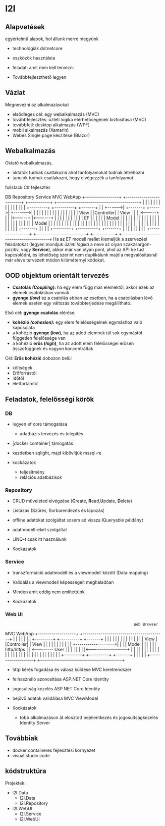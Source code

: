 # l2l

## Alapvetések
egyértelmű alapok, hol állunk merre megyünk


- technológiák
dotnetcore

- eszközök használata

- feladat: amit nem kell tervezni

- Továbbfejleszthető legyen

## Vázlat
Megnevezni az alkalmazásokat

- elsődleges cél: egy webalkalmazás (MVC)
- továbbfejlesztés: üzleti logika elérhetőségének biztosítása (MVC)
- továbbfejl: desktop alkalmazás (WPF)
- mobil alkalmazás (Xamarin)
- Webes Single page készítése (Blazor)

## Webalkalmazás 
Oktató webalkalmazás, 
- oktatók tudnak csatlakozni ahol tanfolyamokat tudnak létrehozni 
- tanulók tudnak csatlakozni, hogy elvégezzék a tanfolyamot

fullstack C# fejlesztés

 DB                       Repository                       Service             MVC WebApp
+-----------------+      +-------------------------+      +-----------+       +-----------------------------------------+
|                 |      |                         |      |           |       |                                         |
|                 |      |                         |      |           |       | +---------+  +----------+ +-------+     |
|                 +----->| +-------+               +----->|           +------>| |         |  |          | |       |     |
|                 |      | |       |               |      |           |       | | View    |  |Controller| | View  |     |
|                 |<-----+ |       |               |<-----+           |<------+ |         |  |          | |       |     |
|                 |      | | EF    |               |      |           |       | | Model   |  |          | |       |     |
|                 |      | |       |               |      |           |       | |         |  |          | |       |     |
|                 |      | | Model |               |      |           |       | |         |  |          | |       |     |
|                 |      | |       |               |      |           |       | |         |  |          | |       |     |
|                 |      | |       |               |      |           |       | |         |  |          | |       |     |
|                 |      | +-------+               |      |           |       | +---------+  +----------+ +-------+     |
|                 |      |                         |      |           |       |                                         |
+-----------------+      +-------------------------+      +-----------+       +-----------------------------------------+
Ha az EF modell mellet kiemeljük a szervezési feladatokat (legyen mondjuk *üzleti logika* a neve az olyan szakzsargon-pozitív, vagy **Service**), akkor már van olyan pont, ahol az API be tud kapcsolódni, és lehetőség szerint nem duplikálunk majd a megvalósításnál már eleve tervezett módon kilóméternyi kódokat.

## OOD objektum orientált tervezés

- **Csatolás *(Coupling)*:** ha egy elem függ más elemektől, akkor ezek az elemek csatolásban vannak
- **gyenge *(low)*** ez a csatolás abban az esetben, ha a csatolásban lévő elemek esetén egy változás továbbterjedése megállítható.


Első cél: **gyenge csatolás** elérése.


- **kohézió *(cohesion)*:** egy elem felelősségeinek egymáshoz való kapcsolata
- a kohézió **gyenge (*low*)**, ha az adott elemnek túl sok egymástól független felelőssége van
- a kohézió **erős (*high*)**, ha az adott elem felelősségei erősen összefüggnek és nagyon koncentráltak

Cél: **Erős kohézió** dobozon belül

- költségek
 - Erőforrástól
 - Időtől
 - élettartamtól

## Feladatok, felelősségi körök

### DB
- legyen ef core támogatása
    - adatbázis tervezés és telepítés
- [docker container] támogatás
- kezdetben sqlight, majd kibővítjük mssql-re

- kockázatok
    - teljesítmény
    - relációs adatbázisok


### Repository
- CRUD műveleted elvégzése (**C**reate, **R**ead,**U**pdate, **D**elete)
- Listázás (Szűrés, Sorbarendezés és lapozás)
- offline adatokat szolgáltat
  sosem ad vissza IQueryable példányt
- adatmodell-eket szolgáltat
- LINQ-t csak itt használunk

- Kockázatok

### Service
- transzformáció adatmodell és a viewmodell között (Data mapping)
- Validálás a viewmodell képességeit meghaladóan
- Minden amit eddig nem említettünk

- Kockázatok


### Web UI
                                                              Web Browser
 MVC WebApp                                                   +-------------------+
+-----------------------------------------+                   |                   |
|                                         |                   |                   |
| +---------+  +----------+ +-------+     |                   |                   |
| |         |  |          | |       |     |                   |                   |
| | View    |  |Controller| | View  |     |                   |                   |
| |         |  |          | |       |     +------------------>|                   |
| | Model   |  |          | |       |     |   http/https      |                   | <-------- User
| |         |  |          | |       |     |<------------------+                   |
| |         |  |          | |       |     |                   |                   |
| |         |  |          | |       |     |                   |                   |
| |         |  |          | |       |     |                   |                   |
| +---------+  +----------+ +-------+     |                   |                   |
|                                         |                   +-------------------+
+-----------------------------------------+

- http kérés fogadása és válasz küldése
    MVC keretrendszer
- felhasználó azonosítása
    ASP.NET Core Identity
- jogosultság kezelés
    ASP.NET Core Identity
- bejövő adatok validálása
    MVC ViewModel

- Kockázatok
    - több alkalmazáson át elosztott bejelentkezés és jogosultságkezelés
    Identity Server
## Továbbiak
- docker containeres fejlesztési környezet
- visual studio code

## kódstruktúra

Projektek:

- l2l.Data
    - l2l.Data
    - l2l.Repository
- l2l.WebUI
    - l2l.Service
    - l2l.WebUI

